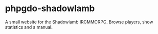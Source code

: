 # phpgdo-shadowlamb
A small website for the Shadowlamb IRCMMORPG. Browse players, show statistics and a manual.
